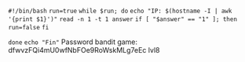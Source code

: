 `#!/bin/bash`
`run=true`
`while $run; do`
    `echo "IP: $(hostname -I | awk '{print $1}')"`
    `read -n 1 -t 1 answer`
    `if [ "$answer" == "1" ]; then`
      `run=false`
    `fi`

`done`
`echo "Fin"`
Password bandit game: dfwvzFQi4mU0wfNbFOe9RoWskMLg7eEc lvl8